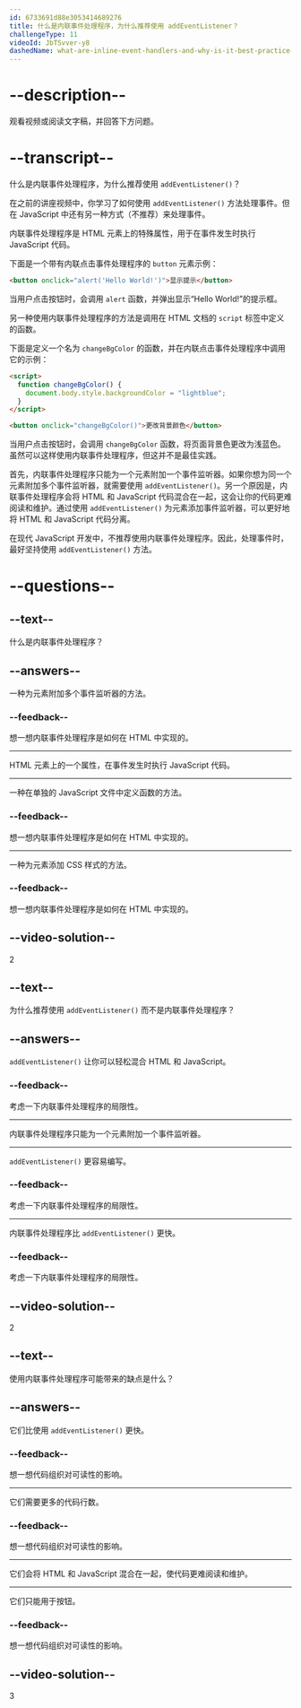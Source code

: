 ```yaml
---
id: 6733691d88e3053414689276
title: 什么是内联事件处理程序，为什么推荐使用 addEventListener？
challengeType: 11
videoId: JbTSvver-y8
dashedName: what-are-inline-event-handlers-and-why-is-it-best-practice-to-use-addeventlistener-instead
---
```


# --description--

观看视频或阅读文字稿，并回答下方问题。

# --transcript--

什么是内联事件处理程序，为什么推荐使用 `addEventListener()`？

在之前的讲座视频中，你学习了如何使用 `addEventListener()` 方法处理事件。但在 JavaScript 中还有另一种方式（不推荐）来处理事件。

内联事件处理程序是 HTML 元素上的特殊属性，用于在事件发生时执行 JavaScript 代码。

下面是一个带有内联点击事件处理程序的 `button` 元素示例：

```html
<button onclick="alert('Hello World!')">显示提示</button>
```

当用户点击按钮时，会调用 `alert` 函数，并弹出显示“Hello World!”的提示框。

另一种使用内联事件处理程序的方法是调用在 HTML 文档的 `script` 标签中定义的函数。

下面是定义一个名为 `changeBgColor` 的函数，并在内联点击事件处理程序中调用它的示例：

```html
<script>
  function changeBgColor() {
    document.body.style.backgroundColor = "lightblue";
  }
</script>

<button onclick="changeBgColor()">更改背景颜色</button>
```

当用户点击按钮时，会调用 `changeBgColor` 函数，将页面背景色更改为浅蓝色。虽然可以这样使用内联事件处理程序，但这并不是最佳实践。

首先，内联事件处理程序只能为一个元素附加一个事件监听器。如果你想为同一个元素附加多个事件监听器，就需要使用 `addEventListener()`。另一个原因是，内联事件处理程序会将 HTML 和 JavaScript 代码混合在一起，这会让你的代码更难阅读和维护。通过使用 `addEventListener()` 为元素添加事件监听器，可以更好地将 HTML 和 JavaScript 代码分离。

在现代 JavaScript 开发中，不推荐使用内联事件处理程序。因此，处理事件时，最好坚持使用 `addEventListener()` 方法。

# --questions--

## --text--

什么是内联事件处理程序？

## --answers--

一种为元素附加多个事件监听器的方法。

### --feedback--

想一想内联事件处理程序是如何在 HTML 中实现的。

---

HTML 元素上的一个属性，在事件发生时执行 JavaScript 代码。

---

一种在单独的 JavaScript 文件中定义函数的方法。

### --feedback--

想一想内联事件处理程序是如何在 HTML 中实现的。

---

一种为元素添加 CSS 样式的方法。

### --feedback--

想一想内联事件处理程序是如何在 HTML 中实现的。

## --video-solution--

2

## --text--

为什么推荐使用 `addEventListener()` 而不是内联事件处理程序？

## --answers--

`addEventListener()` 让你可以轻松混合 HTML 和 JavaScript。

### --feedback--

考虑一下内联事件处理程序的局限性。

---

内联事件处理程序只能为一个元素附加一个事件监听器。

---

`addEventListener()` 更容易编写。

### --feedback--

考虑一下内联事件处理程序的局限性。

---

内联事件处理程序比 `addEventListener()` 更快。

### --feedback--

考虑一下内联事件处理程序的局限性。

## --video-solution--

2

## --text--

使用内联事件处理程序可能带来的缺点是什么？

## --answers--

它们比使用 `addEventListener()` 更快。

### --feedback--

想一想代码组织对可读性的影响。

---

它们需要更多的代码行数。

### --feedback--

想一想代码组织对可读性的影响。

---

它们会将 HTML 和 JavaScript 混合在一起，使代码更难阅读和维护。

---

它们只能用于按钮。

### --feedback--

想一想代码组织对可读性的影响。

## --video-solution--

3


